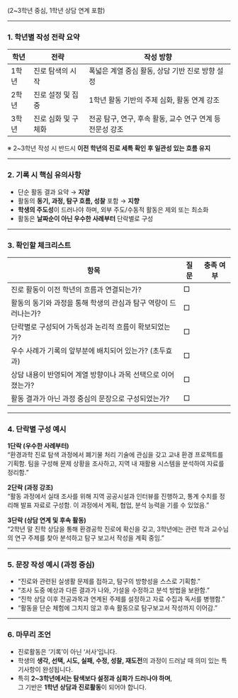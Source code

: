(2~3학년 중심, 1학년 상담 연계 포함)

---

### 1. 학년별 작성 전략 요약

| 학년 | 전략 | 작성 방향 |
|------|------|------------|
| 1학년 | 진로 탐색의 시작 | 폭넓은 계열 중심 활동, 상담 기반 진로 방향 설정 |
| 2학년 | 진로 설정 및 집중 | 1학년 활동 기반의 주제 심화, 활동 연계 강조 |
| 3학년 | 진로 심화 및 구체화 | 전공 탐구, 연구, 후속 활동, 교수 연구 연계 등 전문성 강조 |

※ 2~3학년 작성 시 반드시 **이전 학년의 진로 세특 확인 후 일관성 있는 흐름 유지**

---

### 2. 기록 시 핵심 유의사항

- 단순 활동 결과 요약 → **지양**
- 활동의 **동기, 과정, 탐구 흐름, 성찰** 포함 → **지향**
- **학생의 주도성**이 드러나야 하며, 외부 주도/수동적 활동은 제외 또는 최소화
- 활동은 **날짜순이 아닌 우수한 사례부터** 단락별로 구성

---

### 3. 확인할 체크리스트

| 항목 | 질문 | 충족 여부 |
|------|--------|------------|
| 진로 활동이 이전 학년의 흐름과 연결되는가? | □ |
| 활동의 동기와 과정을 통해 학생의 관심과 탐구 역량이 드러나는가? | □ |
| 단락별로 구성되어 가독성과 논리적 흐름이 확보되었는가? | □ |
| 우수 사례가 기록의 앞부분에 배치되어 있는가? (초두효과) | □ |
| 상담 내용이 반영되어 계열 방향이나 과목 선택으로 이어졌는가? | □ |
| 활동 결과가 아닌 과정 중심의 문장으로 구성되었는가? | □ |

---

### 4. 단락별 구성 예시

**1단락 (우수한 사례부터)**  
“환경과학 진로 탐색 과정에서 폐기물 처리 기술에 관심을 갖고 교내 환경 프로젝트를 기획함. 팀을 구성해 문제 상황을 조사하고, 지역 내 재활용 시스템을 분석하여 자료를 정리함.”

**2단락 (과정 강조)**  
“활동 과정에서 실태 조사를 위해 지역 공공시설과 인터뷰를 진행하고, 통계 수치를 정리해 발표 자료로 구성함. 이 과정에서 계획, 협업, 분석 능력을 기를 수 있었음.”

**3단락 (상담 연계 및 후속 활동)**  
“2학년 말 진학 상담을 통해 환경공학 진로에 확신을 갖고, 3학년에는 관련 학과 교수님의 연구 주제를 찾아 분석하고 탐구 보고서 작성을 계획 중임.”

---

### 5. 문장 작성 예시 (과정 중심)

- “진로와 관련된 실생활 문제를 접하고, 탐구의 방향성을 스스로 기획함.”
- “조사 도중 예상과 다른 결과가 나와, 가설을 수정하고 분석 방법을 보완함.”
- “진학 상담 이후 전공과목과 연계된 주제를 설정하고 자료 수집과 독서를 병행함.”
- “활동을 단순 체험에 그치지 않고 후속 활동으로 탐구보고서 작성까지 이어감.”

---

### 6. 마무리 조언

- 진로활동은 ‘기록’이 아닌 ‘서사’입니다.  
- 학생의 **생각, 선택, 시도, 실패, 수정, 성찰, 재도전**의 과정이 드러날 때 의미 있는 특기사항이 완성됩니다.
- 특히 **2~3학년에서는 탐색보다 설정과 심화가 드러나야 하며**,  
  그 기반은 **1학년 상담과 진로활동**이 되어야 합니다.
